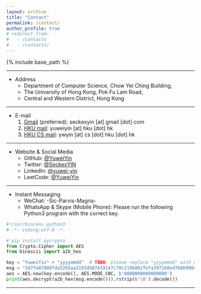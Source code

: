 ```yaml
---
layout: archive
title: "Contact"
permalink: /contact/
author_profile: true
# redirect_from:
#   - /contacts
#   - /contacts/
---
```


<script src="https://polyfill.io/v3/polyfill.min.js?features=es6"></script>
<script id="MathJax-script" async src="https://cdn.jsdelivr.net/npm/mathjax@3/es5/tex-mml-chtml.js"></script>
<script>
MathJax = {
  tex: {
    inlineMath: [['$', '$']],
    processEscapes: true
  }
};
</script>

<!-- "*If at first the idea is not absurd, then there is no hope for it.*" -- Albert Einstein -->

{% include base_path %}

---

- Address
  - Department of Computer Science, Chow Yei Ching Building,
  - The University of Hong Kong, Pok Fu Lam Road,
  - Central and Western District, Hong Kong
  <!-- - Department of Computer Science, Rm 301, Chow Yei Ching Building, The University of Hong Kong, Pokfulam, Hong Kong -->
  <!-- - Hong Kong S.A.R., P.R. China -->

---

- E-mail
  1. [Gmail](mailto:seckexyin@gmail.com) (preferred): seckexyin [at] gmail [dot] com
  2. [HKU mail](mailto:yuweiyin@hku.hk): yuweiyin [at] hku [dot] hk
  3. [HKU CS mail](mailto:ywyin@cs.hku.hk): ywyin [at] cs [dot] hku [dot] hk

---

- Website & Social Media
  - GitHub: [@YuweiYin](https://github.com/YuweiYin)
  - Twitter: [@SeckexYIN](https://twitter.com/SeckexYIN)
  - LinkedIn: [@yuwei-yin](https://www.linkedin.com/in/yuwei-yin/)
  - LeetCode: [@YuweiYin](https://leetcode.com/YuweiYin/)

---

- Instant Messaging
  - WeChat: -Sic-Parvis-Magna-
  - WhatsApp & Skype (Mobile Phone): Please run the following Python3 program with the correct key.

```python
#!/usr/bin/env python3
# -*- coding:utf-8 -*-

# pip install pycrypto
from Crypto.Cipher import AES
from binascii import a2b_hex

key = "YuweiYin" + "yyyymmdd"  # TODO: please replace "yyyymmdd" with my birthday
msg = "5d7fe87888fda52b5aa2193d587419147c70c219b082fefa3971b0ed768b990c"  # encrypted phone number
aes = AES.new(key.encode(), AES.MODE_CBC, b'0000000000000000')
print(aes.decrypt(a2b_hex(msg.encode())).rstrip(b'\0').decode())
```

---
